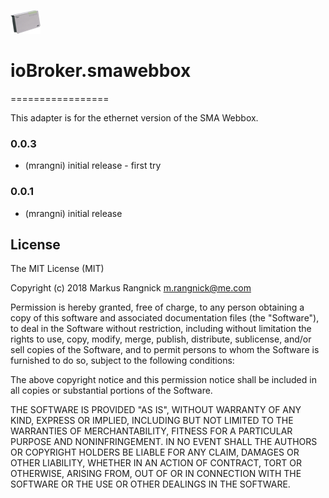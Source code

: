 ![Logo](admin/smawebbox.png)
# ioBroker.smawebbox
=================

This adapter is for the ethernet version of the SMA Webbox.
### 0.0.3
* (mrangni) initial release - first try

### 0.0.1
* (mrangni) initial release

## License
The MIT License (MIT)

Copyright (c) 2018 Markus Rangnick <m.rangnick@me.com>

Permission is hereby granted, free of charge, to any person obtaining a copy
of this software and associated documentation files (the "Software"), to deal
in the Software without restriction, including without limitation the rights
to use, copy, modify, merge, publish, distribute, sublicense, and/or sell
copies of the Software, and to permit persons to whom the Software is
furnished to do so, subject to the following conditions:

The above copyright notice and this permission notice shall be included in
all copies or substantial portions of the Software.

THE SOFTWARE IS PROVIDED "AS IS", WITHOUT WARRANTY OF ANY KIND, EXPRESS OR
IMPLIED, INCLUDING BUT NOT LIMITED TO THE WARRANTIES OF MERCHANTABILITY,
FITNESS FOR A PARTICULAR PURPOSE AND NONINFRINGEMENT. IN NO EVENT SHALL THE
AUTHORS OR COPYRIGHT HOLDERS BE LIABLE FOR ANY CLAIM, DAMAGES OR OTHER
LIABILITY, WHETHER IN AN ACTION OF CONTRACT, TORT OR OTHERWISE, ARISING FROM,
OUT OF OR IN CONNECTION WITH THE SOFTWARE OR THE USE OR OTHER DEALINGS IN
THE SOFTWARE.
